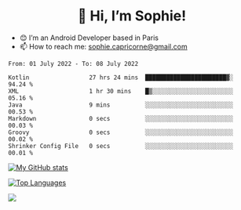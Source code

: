 <h1 align="center"> 👋 Hi, I’m Sophie! </h1>  

- 😊 I’m an Android Developer based in Paris
- 📫 How to reach me: sophie.capricorne@gmail.com


<!--START_SECTION:waka-->

```text
From: 01 July 2022 - To: 08 July 2022

Kotlin                 27 hrs 24 mins  ███████████████████████▓░   94.24 %
XML                    1 hr 30 mins    █▒░░░░░░░░░░░░░░░░░░░░░░░   05.16 %
Java                   9 mins          ░░░░░░░░░░░░░░░░░░░░░░░░░   00.53 %
Markdown               0 secs          ░░░░░░░░░░░░░░░░░░░░░░░░░   00.03 %
Groovy                 0 secs          ░░░░░░░░░░░░░░░░░░░░░░░░░   00.02 %
Shrinker Config File   0 secs          ░░░░░░░░░░░░░░░░░░░░░░░░░   00.01 %
```

<!--END_SECTION:waka-->

[![My GitHub stats](https://github-readme-stats.vercel.app/api?username=sophicapri&show_icons=true&theme=buefy)](https://github.com/anuraghazra/github-readme-stats)

[![Top Languages](https://github-readme-stats.vercel.app/api/top-langs/?username=sophicapri&langs_count=2&layout=compact)](https://github.com/anuraghazra/github-readme-stats)

![](https://github-readme-streak-stats.herokuapp.com/?user=sophicapri)
